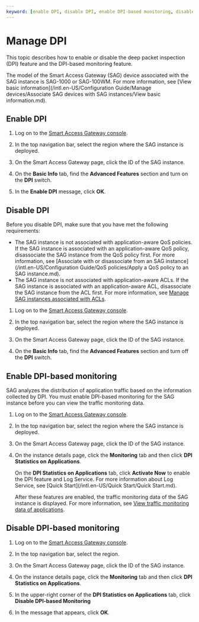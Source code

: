 ```yaml
---
keyword: [enable DPI, disable DPI, enable DPI-based monitoring, disable DPI-based monitoring]
---
```


# Manage DPI

This topic describes how to enable or disable the deep packet inspection \(DPI\) feature and the DPI-based monitoring feature.

The model of the Smart Access Gateway \(SAG\) device associated with the SAG instance is SAG-1000 or SAG-100WM. For more information, see [View basic information](/intl.en-US/Configuration Guide/Manage devices/Associate SAG devices with SAG instances/View basic information.md).

## Enable DPI

1.  Log on to the [Smart Access Gateway console](https://smartag.console.aliyun.com).

2.  In the top navigation bar, select the region where the SAG instance is deployed.

3.  On the Smart Access Gateway page, click the ID of the SAG instance.

4.  On the **Basic Info** tab, find the **Advanced Features** section and turn on the **DPI** switch.

5.  In the **Enable DPI** message, click **OK**.


## Disable DPI

Before you disable DPI, make sure that you have met the following requirements:

-   The SAG instance is not associated with application-aware QoS policies. If the SAG instance is associated with an application-aware QoS policy, disassociate the SAG instance from the QoS policy first. For more information, see [Associate with or disassociate from an SAG instance](/intl.en-US/Configuration Guide/QoS policies/Apply a QoS policy to an SAG instance.md).
-   The SAG instance is not associated with application-aware ACLs. If the SAG instance is associated with an application-aware ACL, disassociate the SAG instance from the ACL first. For more information, see [Manage SAG instances associated with ACLs]().

1.  Log on to the [Smart Access Gateway console](https://smartag.console.aliyun.com).

2.  In the top navigation bar, select the region where the SAG instance is deployed.

3.  On the Smart Access Gateway page, click the ID of the SAG instance.

4.  On the **Basic Info** tab, find the **Advanced Features** section and turn off the **DPI** switch.


## Enable DPI-based monitoring

SAG analyzes the distribution of application traffic based on the information collected by DPI. You must enable DPI-based monitoring for the SAG instance before you can view the traffic monitoring data.

1.  Log on to the [Smart Access Gateway console](https://smartag.console.aliyun.com).

2.  In the top navigation bar, select the region where the SAG instance is deployed.

3.  On the Smart Access Gateway page, click the ID of the SAG instance.

4.  On the instance details page, click the **Monitoring** tab and then click **DPI Statistics on Applications**.

    On the **DPI Statistics on Applications** tab, click **Activate Now** to enable the DPI feature and Log Service. For more information about Log Service, see [Quick Start](/intl.en-US/Quick Start/Quick Start.md).

    After these features are enabled, the traffic monitoring data of the SAG instance is displayed. For more information, see [View traffic monitoring data of applications]().


## Disable DPI-based monitoring

1.  Log on to the [Smart Access Gateway console](https://smartag.console.aliyun.com).

2.  In the top navigation bar, select the region.

3.  On the Smart Access Gateway page, click the ID of the SAG instance.

4.  On the instance details page, click the **Monitoring** tab and then click **DPI Statistics on Applications**.

5.  In the upper-right corner of the **DPI Statistics on Applications** tab, click **Disable DPI-based Monitoring**

6.  In the message that appears, click **OK**.


